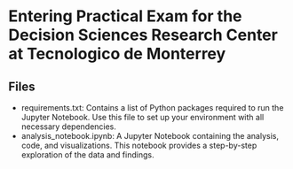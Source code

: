 # Entering Practical Exam for the Decision Sciences Research Center at Tecnologico de Monterrey
 
## Files
* requirements.txt: Contains a list of Python packages required to run the Jupyter Notebook. Use this file to set up your environment with all necessary dependencies.
* analysis_notebook.ipynb: A Jupyter Notebook containing the analysis, code, and visualizations. This notebook provides a step-by-step exploration of the data and findings.